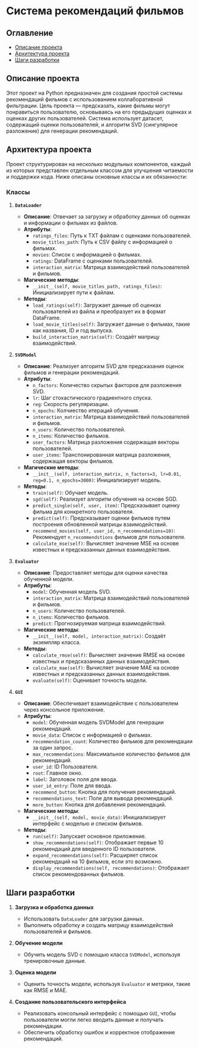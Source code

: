 # Система рекомендаций фильмов

## Оглавление
- [Описание проекта](#описание-проекта)
- [Архитектура проекта](#архитектура-проекта)
- [Шаги разработки](#шаги-разработки)

## Описание проекта
Этот проект на Python предназначен для создания простой системы рекомендаций фильмов с использованием коллаборативной фильтрации. Цель проекта — предсказать, какие фильмы могут понравиться пользователю, основываясь на его предыдущих оценках и оценках других пользователей. Система использует датасет, содержащий оценки пользователей, и алгоритм SVD (сингулярное разложение) для генерации рекомендаций.

## Архитектура проекта
Проект структурирован на несколько модульных компонентов, каждый из которых представлен отдельным классом для улучшения читаемости и поддержки кода. Ниже описаны основные классы и их обязанности:

### Классы
1. **`DataLoader`**
    - **Описание**: Отвечает за загрузку и обработку данных об оценках и информации о фильмах из файлов.
    - **Атрибуты**: 
        - `ratings_files`: Путь к TXT файлам с оценками пользователей.
        - `movie_titles_path`: Путь к CSV файлу с информацией о фильмах.
        - `movies`: Список с информацией о фильмах.
        - `ratings`: DataFrame с оценками пользователей.
        - `interaction_matrix`: Матрица взаимодействий пользователей и фильмов.
    - **Магические методы**:
        - `__init__(self, movie_titles_path, ratings_files)`: Инициализирует пути к файлам.
    - **Методы**:
        - `load_ratings(self)`: Загружает данные об оценках пользователей из файла и преобразует их в формат DataFrame.
        - `load_movie_titles(self)`: Загружает данные о фильмах, такие как названия, ID и год выпуска.
        - `build_interaction_matrix(self)`: Создаёт матрицу взаимодействий.

2. **`SVDModel`**
    - **Описание**: Реализует алгоритм SVD для предсказания оценок фильмов и генерации рекомендаций.
    - **Атрибуты**:
        - `n_factors`: Количество скрытых факторов для разложения SVD.
        - `lr`: Шаг стохастического градиентного спуска.
        - `reg`: Скорость регуляризации.
        - `n_epochs`: Колчиество итераций обучения.
        - `interaction_matrix`: Матрица взаимодействий пользователей и фильмов.
        - `n_users`: Количество пользователей.
        - `n_items`: Количество фильмов.
        - `user_factors`: Матрица разложения содержащая векторы пользователей.
        - `user_items`: Транспонированная матрица разложения, содержащая векторы фильмов.
    - **Магические методы**:
        - `__init__(self, interaction_matrix, n_factors=3, lr=0.01, reg=0.1, n_epochs=3000)`: Инициализирует модель.
    - **Методы**:
        - `train(self)`: Обучает модель.
        - `sgd(self)`: Реализует алгоритм обучения на основе SGD.
        - `predict_single(self, user, item)`: Предсказывает оценку фильма для конкретного пользователя.
        - `predict(self)`: Предсказывает оценки фильмов путем построения обновленной матрицы взаимодействий.
        - `recommend_movies(self, user_id, n_recommendations=10)`: Рекомендует `n_recommendstions` фильмов для пользователя.
        - `calculate_mse(self)`: Вычисляет значение MSE на основе известных и предсказанных данных взаимодействия. 

3. **`Evaluator`**
    - **Описание**: Предоставляет методы для оценки качества обученной модели.
    - **Атрибуты**: 
        - `model`: Обученная модель SVD.
        - `interaction_matrix`: Матрица взаимодействий пользователей и фильмов.
        - `n_users`: Количество пользователей.
        - `n_items`: Количество фильмов.
        - `predict`: Прогнозируемая матрица взаимодействий.
    - **Магические методы**:
        - `__init__(self, model, interaction_matrix)`: Создаёт экземпляр класса.
    - **Методы**:
        - `calculate_rmse(self)`: Вычисляет значение RMSE на основе известных и предсказанных данных взаимодействия. 
        - `calculate_mae(self)`: Вычисляет значение MAE на основе известных и предсказанных данных взаимодействия. 
        - `evaluate(self)`: Оценивает точность модели.

4. **`GUI`**
    - **Описание**: Обеспечивает взаимодействие с пользователем через консольное приложение.
    - **Атрибуты**:
        - `model`: Обученная модель SVDModel для генерации рекомендаций.
        - `movie_data`: Список с информацией о фильмах.
        - `recommendation_count`: Количество фильмов для рекомендации за один запрос.
        - `max_recommendations`: Максимальное количество фильмов для рекомендаций.
        - `user_id`: ID Пользователя.
        - `root`: Главное окно.
        - `label`: Заголовок поля для ввода.
        - `user_id_entry`: Поле для ввода.
        - `recommend_button`: Кнопка для получения рекомендаций.
        - `recommendations_text`: Поле для вывода рекомендаций.
        - `more_button`: Кнопка для добавления рекомендаций.
    - **Магические методы**:
        - `__init__(self, model, movie_data)`: Инициализирует интерфейс с моделью и списком фильмов.
    - **Методы**:
        - `run(self)`: Запускает основное приложение.
        - `show_recommendations(self)`: Отображает первые 10 рекомендаций для введенного ID пользователя.
        - `expand_recommendations(self)`: Расширяет список рекомендаций на 10 фильмов, если это возможно.
        - `display_recommendations(self, recommendations)`: Отображает список рекомендованных фильмов.

## Шаги разработки
1. **Загрузка и обработка данных**
    - Использовать `DataLoader` для загрузки данных.
    - Выполнить обработку и создать матрицу взаимодействий пользователей и фильмов.

2. **Обучение модели**
    - Обучить модель SVD с помощью класса `SVDModel`, используя тренировочные данные.

3. **Оценка модели**
    - Оценить точность модели, используя `Evaluator` и метрики, такие как RMSE и MAE.

4. **Создание пользовательского интерфейса**
    - Реализовать консольный интерфейс с помощью `GUI`, чтобы пользователи могли легко вводить данные и получать рекомендации.
    - Обеспечить обработку ошибок и корректное отображение рекомендаций.